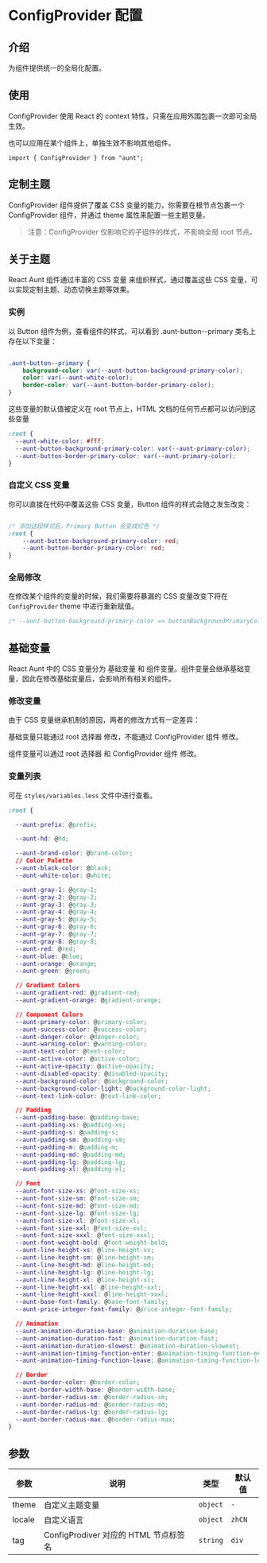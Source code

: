 # ConfigProvider 配置

<code hidden="hidden" src="./demos/demo.tsx"></code>

## 介绍

为组件提供统一的全局化配置。

## 使用

ConfigProvider 使用 React 的 context 特性，只需在应用外围包裹一次即可全局生效。

也可以应用在某个组件上，单独生效不影响其他组件。

```tsx
import { ConfigProvider } from "aunt";
```

## 定制主题

ConfigProvider 组件提供了覆盖 CSS 变量的能力，你需要在根节点包裹一个 ConfigProvider 组件，并通过 theme 属性来配置一些主题变量。
<code src="./demos/demo-theme.tsx"></code>

> 注意：ConfigProvider 仅影响它的子组件的样式，不影响全局 root 节点。

## 关于主题

React Aunt 组件通过丰富的 CSS 变量 来组织样式，通过覆盖这些 CSS 变量，可以实现定制主题、动态切换主题等效果。

### 实例

以 Button 组件为例，查看组件的样式，可以看到 .aunt-button--primary 类名上存在以下变量：

```css

.aunt-button--primary {
    background-color: var(--aunt-button-background-primary-color);
    color: var(--aunt-white-color);
    border-color: var(--aunt-button-border-primary-color);
}

```

这些变量的默认值被定义在 root 节点上，HTML 文档的任何节点都可以访问到这些变量

```css
:root {
  --aunt-white-color: #fff;
  --aunt-button-background-primary-color: var(--aunt-primary-color);
  --aunt-button-border-primary-color: var(--aunt-primary-color);
}
```

### 自定义 CSS 变量

你可以直接在代码中覆盖这些 CSS 变量，Button 组件的样式会随之发生改变：

```css

/* 添加这段样式后，Primary Button 会变成红色 */
:root {
    --aunt-button-background-primary-color: red;
    --aunt-button-border-primary-color: red;
}

```

### 全局修改

在修改某个组件的变量的时候，我们需要将暴漏的 CSS 变量改变下将在 `ConfigProvider` theme 中进行重新赋值。

```css
/* --aunt-button-background-primary-color => buttonBackgroundPrimaryColor */
```

## 基础变量

React Aunt 中的 CSS 变量分为 基础变量 和 组件变量。组件变量会继承基础变量，因此在修改基础变量后，会影响所有相关的组件。

### 修改变量

由于 CSS 变量继承机制的原因，两者的修改方式有一定差异：

基础变量只能通过 root 选择器 修改，不能通过 ConfigProvider 组件 修改。

组件变量可以通过 root 选择器 和 ConfigProvider 组件 修改。

### 变量列表

可在 `styles/variables.less` 文件中进行查看。

```css
:root {

  --aunt-prefix: @prefix;

  --aunt-hd: @hd;

  --aunt-brand-color: @brand-color;
  // Color Palette
  --aunt-black-color: @black;
  --aunt-white-color: @white;

  --aunt-gray-1: @gray-1;
  --aunt-gray-2: @gray-2;
  --aunt-gray-3: @gray-3;
  --aunt-gray-4: @gray-4;
  --aunt-gray-5: @gray-5;
  --aunt-gray-6: @gray-6;
  --aunt-gray-7: @gray-7;
  --aunt-gray-8: @gray-8;
  --aunt-red: @red;
  --aunt-blue: @blue;
  --aunt-orange: @orange;
  --aunt-green: @green;

  // Gradient Colors
  --aunt-gradient-red: @gradient-red;
  --aunt-gradient-orange: @gradient-orange;

  // Component Colors
  --aunt-primary-color: @primary-color;
  --aunt-success-color: @success-color;
  --aunt-danger-color: @danger-color;
  --aunt-warning-color: @warning-color;
  --aunt-text-color: @text-color;
  --aunt-active-color: @active-color;
  --aunt-active-opacity: @active-opacity;
  --aunt-disabled-opacity: @disabled-opacity;
  --aunt-background-color: @background-color;
  --aunt-background-color-light: @background-color-light;
  --aunt-text-link-color: @text-link-color;

  // Padding
  --aunt-padding-base: @padding-base;
  --aunt-padding-xs: @padding-xs;
  --aunt-padding-s: @padding-s;
  --aunt-padding-sm: @padding-sm;
  --aunt-padding-m: @padding-m;
  --aunt-padding-md: @padding-md;
  --aunt-padding-lg: @padding-lg;
  --aunt-padding-xl: @padding-xl;

  // Font
  --aunt-font-size-xs: @font-size-xs;
  --aunt-font-size-sm: @font-size-sm;
  --aunt-font-size-md: @font-size-md;
  --aunt-font-size-lg: @font-size-lg;
  --aunt-font-size-xl: @font-size-xl;
  --aunt-font-size-xxl: @font-size-xxl;
  --aunt-font-size-xxxl: @font-size-xxxl;
  --aunt-font-weight-bold: @font-weight-bold;
  --aunt-line-height-xs: @line-height-xs;
  --aunt-line-height-sm: @line-height-sm;
  --aunt-line-height-md: @line-height-md;
  --aunt-line-height-lg: @line-height-lg;
  --aunt-line-height-xl: @line-height-xl;
  --aunt-line-height-xxl: @line-height-xxl;
  --aunt-line-height-xxxl: @line-height-xxxl;
  --aunt-base-font-family: @base-font-family;
  --aunt-price-integer-font-family: @price-integer-font-family;

  // Animation
  --aunt-animation-duration-base: @animation-duration-base;
  --aunt-animation-duration-fast: @animation-duration-fast;
  --aunt-animation-duration-slowest: @animation-duration-slowest;
  --aunt-animation-timing-function-enter: @animation-timing-function-enter;
  --aunt-animation-timing-function-leave: @animation-timing-function-leave;

  // Border
  --aunt-border-color: @border-color;
  --aunt-border-width-base: @border-width-base;
  --aunt-border-radius-sm: @border-radius-sm;
  --aunt-border-radius-md: @border-radius-md;
  --aunt-border-radius-lg: @border-radius-lg;
  --aunt-border-radius-max: @border-radius-max;
}

```

## 参数

| 参数   | 说明                                  | 类型     | 默认值 |
| ------ | ------------------------------------- | -------- | ------ |
| theme  | 自定义主题变量                        | `object` | `-`    |
| locale | 自定义语言                            | `object` | `zhCN` |
| tag    | ConfigProdiver 对应的 HTML 节点标签名 | `string` | `div`  |
